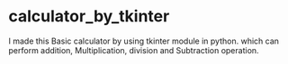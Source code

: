 # calculator_by_tkinter
I made this Basic calculator by using tkinter module in python. which can perform addition, Multiplication, division and Subtraction operation.
